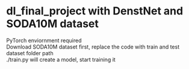 # dl_final_project with DenstNet and SODA10M dataset

PyTorch enviornment required<br />
Download SODA10M dataset first, replace the code with train and test dataset folder path<br />
./train.py will create a model, start training it
